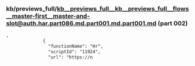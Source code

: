 ### kb/previews_full/kb__previews_full__kb__previews_full__flows__master-first__master-and-slot@auth.har.part086.md.part001.md.part001.md (part 002)

```md
,
              {
                "functionName": "Hr",
                "scriptId": "11924",
                "url": "https://n
```

```
